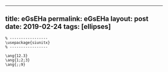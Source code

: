 ---
 title: eGsEHa
 permalink: eGsEHa
 layout: post
 date: 2019-02-24
 tags: [ellipses]
 ---

```latex% Dans le préambule
% -----------------
\usepackage{siunitx}
% -----------------

\ang{12.3}
\ang{1;2;3}
\ang{;;9}
```